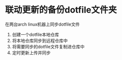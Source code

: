 # 联动更新的备份dotfile文件夹
在两台arch linux机器上同步dotfile文件

1. 创建一个dotfile本地仓库
2. 将本地仓库同步到远程仓库中
3. 将需要同步的dotfile文件复制进仓库中
4. 定时更新上传并同步
